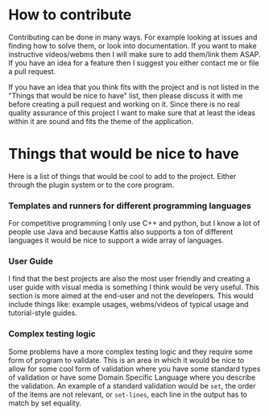 # How to contribute

Contributing can be done in many ways. For example looking at issues
and finding how to solve them, or look into documentation. If you want
to make instructive videos/webms then I will make sure to add
them/link them ASAP. If you have an idea for a feature then I suggest
you either contact me or file a pull request.

If you have an idea that you think fits with the project and is not
listed in the "Things that would be nice to have" list, then please
discuss it with me before creating a pull request and working on
it. Since there is no real quality assurance of this project I want to
make sure that at least the ideas within it are sound and fits the
theme of the application.

# Things that would be nice to have

Here is a list of things that would be cool to add to the
project. Either through the plugin system or to the core program.


### Templates and runners for different programming languages

For competitive programming I only use C++ and python, but I know a
lot of people use Java and because Kattis also supports a ton of
different languages it would be nice to support a wide array of
languages.


### User Guide

I find that the best projects are also the most user friendly and
creating a user guide with visual media is something I think would be
very useful. This section is more aimed at the end-user and not the
developers. This would include things like: example usages,
webms/videos of typical usage and tutorial-style guides.


### Complex testing logic

Some problems have a more complex testing logic and they require some
form of program to validate. This is an area in which it would be nice
to allow for some cool form of validation where you have some standard
types of validation or have some Domain Specific Language where you
describe the validation. An example of a standard validation would be
`set`, the order of the items are not relevant, or `set-lines`, each
line in the output has to match by set equality.
